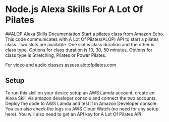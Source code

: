 # Node.js Alexa Skills For A Lot Of Pilates

##ALOP Alexa Skills Documentation
Start a pilates class from Amazon Echo. This code communicates with A Lot Of Pilates(ALOP) API to start a pilates class. Two slots are available. One slot is class duration and the other is class type. Options for class duration is 10, 30, 50 minutes. Options for class type is Stretching, Pilates or Power Pilates.

For video and audio classes assess alotofpilates.com

## Setup
To run this skill on your device setup an AWS Lamda account, create an Alexa Skill via amazon developer console and connect the two accounts. Deploy the code to AWS Lamda and test it in Amazon Developer console. You can also check the logs via AWS Cloud Watch (no need for any setup here). You will also need to get an API key for A Lot Of Pilates API.

